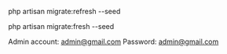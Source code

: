 php artisan migrate:refresh --seed

<!-- delete database + seeder run -->

php artisan migrate:fresh --seed

Admin account: admin@gmail.com
Password: admin@gmail.com
